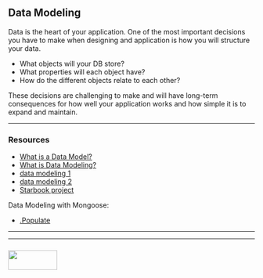## Data Modeling

Data is the heart of your application.  One of the most important decisions you have to make when designing and application is how you will structure your data.  
* What objects will your DB store?
* What properties will each object have?
* How do the different objects relate to each other?

These decisions are challenging to make and will have long-term consequences for how well your application works and how simple it is to expand and maintain.  

___ 

### Resources

* [What is a Data Model?](https://www.youtube.com/watch?v=4qFZ-5i4GS8)
* [What is Data Modeling?](https://www.youtube.com/watch?v=d81MPvKNgq8)  
* [data modeling 1](./data-modeling-1.md)
* [data modeling 2](./data-modeling-2.md)
* [Starbook project](https://github.com/elewa-academy/starbook)  

Data Modeling with Mongoose:
* [.Populate](http://mongoosejs.com/docs/populate.html)


___
___
### <a href="http://elewa.education/blog" target="_blank"><img src="https://user-images.githubusercontent.com/18554853/34921062-506450ae-f97d-11e7-875f-6feeb26ad72d.png" width="100" height="40"/></a>